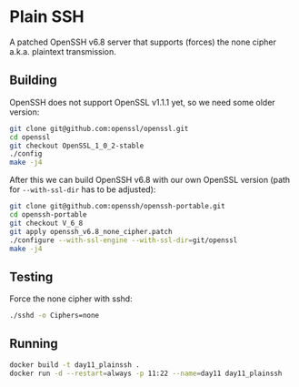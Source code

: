 # Plain SSH

A patched OpenSSH v6.8 server that supports (forces) the none cipher a.k.a. plaintext transmission.

## Building

OpenSSH does not support OpenSSL v1.1.1 yet, so we need some older version:

```bash
git clone git@github.com:openssl/openssl.git
cd openssl
git checkout OpenSSL_1_0_2-stable
./config
make -j4
```

After this we can build OpenSSH v6.8 with our own OpenSSL version (path for `--with-ssl-dir` has to be adjusted):

```bash
git clone git@github.com:openssh/openssh-portable.git
cd openssh-portable
git checkout V_6_8
git apply openssh_v6.8_none_cipher.patch
./configure --with-ssl-engine --with-ssl-dir=git/openssl
make -j4
```

## Testing

Force the none cipher with sshd:

```bash
./sshd -o Ciphers=none
```

## Running

```bash
docker build -t day11_plainssh .
docker run -d --restart=always -p 11:22 --name=day11 day11_plainssh
```